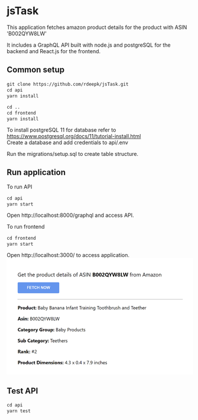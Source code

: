 # jsTask
This application fetches amazon product details for the product with ASIN 'B002QYW8LW'

It includes a GraphQL API built with node.js and postgreSQL for the backend and React.js for the frontend.

## Common setup
```
git clone https://github.com/rdeepk/jsTask.git
cd api
yarn install
```

```
cd ..
cd frontend
yarn install
```
To install postgreSQL 11 for database refer to https://www.postgresql.org/docs/11/tutorial-install.html  
Create a database and add credentials to api/.env

Run the migrations/setup.sql to create table structure.

## Run application

To run API
```
cd api
yarn start
```
Open http://localhost:8000/graphql and access API.

To run frontend
```
cd frontend
yarn start
```
Open http://localhost:3000/ to access application.   
<img src="https://github.com/rdeepk/jsTask/blob/master/frontend/public/interface.png" width="600">

## Test API

```
cd api
yarn test
```

